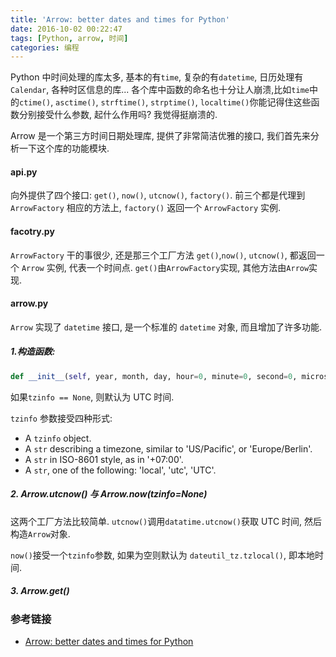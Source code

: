 ```yaml
---
title: 'Arrow: better dates and times for Python'
date: 2016-10-02 00:22:47
tags: [Python, arrow, 时间]
categories: 编程
---
```


Python 中时间处理的库太多, 基本的有`time`, 复杂的有`datetime`, 日历处理有`Calendar`, 各种时区信息的库... 各个库中函数的命名也十分让人崩溃,比如`time`中的`ctime()`, `asctime()`, `strftime()`, `strptime()`, `localtime()`你能记得住这些函数分别接受什么参数, 起什么作用吗? 我觉得挺崩溃的. <!--more-->

Arrow 是一个第三方时间日期处理库, 提供了非常简洁优雅的接口, 我们首先来分析一下这个库的功能模块.

#### api.py

向外提供了四个接口: `get()`, `now()`, `utcnow()`, `factory()`. 前三个都是代理到 `ArrowFactory` 相应的方法上, `factory()` 返回一个 `ArrowFactory` 实例.

#### facotry.py

`ArrowFactory` 干的事很少, 还是那三个工厂方法 `get()`,`now()`, `utcnow()`, 都返回一个 `Arrow` 实例, 代表一个时间点.
`get()`由`ArrowFactory`实现, 其他方法由`Arrow`实现.

#### arrow.py

`Arrow` 实现了 `datetime` 接口, 是一个标准的 `datetime` 对象, 而且增加了许多功能.

##### 1.构造函数:

```python
def __init__(self, year, month, day, hour=0, minute=0, second=0, microsecond=0, tzinfo=None)
```

如果`tzinfo == None`, 则默认为 UTC 时间.

`tzinfo` 参数接受四种形式:
- A `tzinfo` object.
- A `str` describing a timezone, similar to 'US/Pacific', or 'Europe/Berlin'.
- A `str` in ISO-8601 style, as in '+07:00'.
- A `str`, one of the following:  'local', 'utc', 'UTC'.

##### 2. Arrow.utcnow() 与 Arrow.now(tzinfo=None)

这两个工厂方法比较简单. `utcnow()`调用`datatime.utcnow()`获取 UTC 时间, 然后构造`Arrow`对象.

`now()`接受一个`tzinfo`参数, 如果为空则默认为 `dateutil_tz.tzlocal()`, 即本地时间.

##### 3. Arrow.get()



### 参考链接

- [Arrow: better dates and times for Python](http://crsmithdev.com/arrow/)